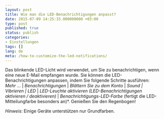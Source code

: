 ```yaml
---
layout: post
title: Wie man die LED-Benachrichtigungen anpasst?
date: 2015-07-09 14:25:33.000000000 +03:00
type: post
published: true
status: publish
categories:
- Einstellungen
tags: []
lang: de
meta: /how-to-customize-the-led-notifications/
---
```


Das blinkende LED-Licht wird verwendet, um Sie zu benachrichtigen, wenn eine neue E-Mail empfangen wurde. Sie können die LED-Benachrichtigungen anpassen, indem Sie folgende Schritte ausführen: *Mehr ...* \| *Benachrichtigungen* \| *Blättern Sie zu dem Konto* \| *Sound \| Vibrieren \| LED* \| *LED-Leuchte aktivieren (LED-Benachrichtigungen aktivieren / deaktivieren)* \| *Benachrichtigungs-LED-Farbe* (fertigt die LED-Mitteilungfarbe besonders an)*. Genießen Sie den Regenbogen!

*Hinweis*: Einige Geräte unterstützen nur Grundfarben.

